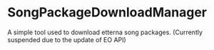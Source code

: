 # SongPackageDownloadManager
A simple tool used to download etterna song packages.
(Currently suspended due to the update of EO API)

